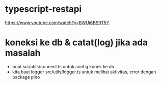# typescript-restapi
https://www.youtube.com/watch?v=BWUi6BS9T5Y<br>
<h1>koneksi ke db & catat(log) jika ada masalah</h1>
<ul>
    <li>buat src/utils/connect.ts untuk config konek ke db</li>
    <li>kita buat logger src/utils/logger.ts untuk melihat aktivitas, error dengan package pino</li>
</ul>
